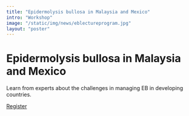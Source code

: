 ```yaml
---
title: "Epidermolysis bullosa in Malaysia and Mexico"
intro: "Workshop"
image: "/static/img/news/eblectureprogram.jpg"
layout: "poster"
---
```


# Epidermolysis bullosa in Malaysia and Mexico


Learn from experts about the challenges in managing EB in developing countries.

<a href="https://docs.google.com/forms/d/e/1FAIpQLSfThZ2AJDy1X4FNhCla0SCsEdw8tFMv46djbA8pealGAP5RJQ/viewform" target="_blank">Register</a>
